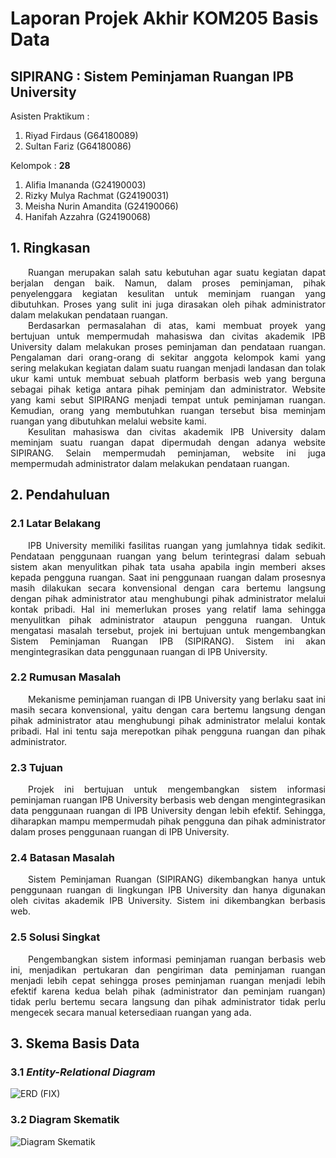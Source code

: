 <h1>Laporan Projek Akhir KOM205 Basis Data</h1>
<h2>SIPIRANG : Sistem Peminjaman Ruangan IPB University</h2>

<p> Asisten Praktikum : </p>

<ol>
  <li>Riyad Firdaus (G64180089)</li>
  <li>Sultan Fariz (G64180086)</li>
</ol> 

<p>Kelompok : <b>28</b></p>

<ol>
  <li>Alifia Imananda (G24190003)</li>
  <li>Rizky Mulya Rachmat (G24190031)</li>
  <li>Meisha Nurin Amandita (G24190066)</li>
  <li>Hanifah Azzahra (G24190068)</li>
</ol>

<h2>1. Ringkasan</h2>

<p align="justify">&emsp;&emsp;Ruangan merupakan salah satu kebutuhan agar suatu kegiatan dapat berjalan dengan baik. Namun, dalam proses peminjaman, pihak penyelenggara kegiatan kesulitan untuk meminjam ruangan yang dibutuhkan. Proses yang sulit ini juga dirasakan oleh pihak administrator dalam melakukan pendataan ruangan.<br>&emsp;&emsp;Berdasarkan permasalahan di atas, kami membuat proyek yang bertujuan untuk mempermudah mahasiswa dan civitas akademik IPB University dalam melakukan proses peminjaman dan pendataan ruangan. Pengalaman dari orang-orang di sekitar anggota kelompok kami yang sering melakukan kegiatan dalam suatu ruangan menjadi landasan dan tolak ukur kami untuk membuat sebuah platform berbasis web yang berguna sebagai pihak ketiga antara pihak peminjam dan administrator. Website yang kami sebut SIPIRANG menjadi tempat untuk peminjaman ruangan. Kemudian, orang yang membutuhkan ruangan tersebut bisa meminjam ruangan yang dibutuhkan melalui website kami.<br>&emsp;&emsp;Kesulitan mahasiswa dan civitas akademik IPB University dalam meminjam suatu ruangan dapat dipermudah dengan adanya website SIPIRANG. Selain mempermudah peminjaman, website ini juga mempermudah administrator dalam melakukan pendataan ruangan.
</p>

<h2>2. Pendahuluan</h2>

<h3>2.1 Latar Belakang</h3>

<p align="justify">&emsp;&emsp;IPB University memiliki fasilitas ruangan yang jumlahnya tidak sedikit. Pendataan penggunaan ruangan yang belum terintegrasi dalam sebuah sistem akan menyulitkan pihak tata usaha apabila ingin memberi akses kepada pengguna ruangan. Saat ini penggunaan ruangan dalam prosesnya masih dilakukan secara konvensional dengan cara bertemu langsung dengan pihak administrator atau menghubungi pihak administrator melalui kontak pribadi. Hal ini memerlukan proses yang relatif lama sehingga menyulitkan pihak administrator ataupun pengguna ruangan. Untuk mengatasi masalah tersebut, projek ini bertujuan untuk mengembangkan Sistem Peminjaman Ruangan IPB (SIPIRANG). Sistem ini akan mengintegrasikan data penggunaan ruangan di IPB University.</p>

<h3>2.2 Rumusan Masalah</h3>

<p align="justify">&emsp;&emsp;Mekanisme peminjaman ruangan di IPB University yang berlaku saat ini masih secara konvensional, yaitu dengan cara bertemu langsung dengan pihak administrator atau menghubungi pihak administrator melalui kontak pribadi. Hal ini tentu saja merepotkan pihak pengguna ruangan dan pihak administrator.</p>

<h3>2.3 Tujuan</h3>

<p align="justify">&emsp;&emsp;Projek ini bertujuan untuk mengembangkan sistem informasi peminjaman ruangan IPB University berbasis web dengan mengintegrasikan data penggunaan ruangan di IPB University dengan lebih efektif. Sehingga, diharapkan mampu mempermudah pihak pengguna dan pihak administrator dalam proses penggunaan ruangan di IPB University.</p>

<h3>2.4 Batasan Masalah</h3>

<p align="justify">&emsp;&emsp;Sistem Peminjaman Ruangan (SIPIRANG) dikembangkan hanya untuk penggunaan ruangan di lingkungan IPB University dan hanya digunakan oleh civitas akademik IPB University. Sistem ini dikembangkan berbasis web.</p>

<h3>2.5 Solusi Singkat</h3>

<p align="justify">&emsp;&emsp;Pengembangkan sistem informasi peminjaman ruangan berbasis web ini, menjadikan pertukaran dan pengiriman data peminjaman ruangan menjadi lebih cepat sehingga proses peminjaman ruangan menjadi lebih efektif karena kedua belah pihak (administrator dan peminjam ruangan) tidak perlu bertemu secara langsung dan pihak administrator tidak perlu mengecek secara manual ketersediaan ruangan yang ada.</p>

<h2>3. Skema Basis Data</h2>

<h3>3.1 <i>Entity-Relational Diagram</i></h3>

![ERD (FIX)](https://user-images.githubusercontent.com/70185920/122204402-49647200-cec9-11eb-8d9e-b0fd1419a0e7.png)

<h3>3.2 Diagram Skematik</h3>

![Diagram Skematik](https://user-images.githubusercontent.com/70185920/122204455-55e8ca80-cec9-11eb-9d6f-6b92a0c9a15e.png)
